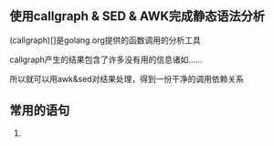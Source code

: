 ## 使用callgraph & SED & AWK完成静态语法分析  
(callgraph)[]是golang.org提供的函数调用的分析工具  

callgraph产生的结果包含了许多没有用的信息诸如……

所以就可以用awk&sed对结果处理，得到一份干净的调用依赖关系


## 常用的语句
1. 

